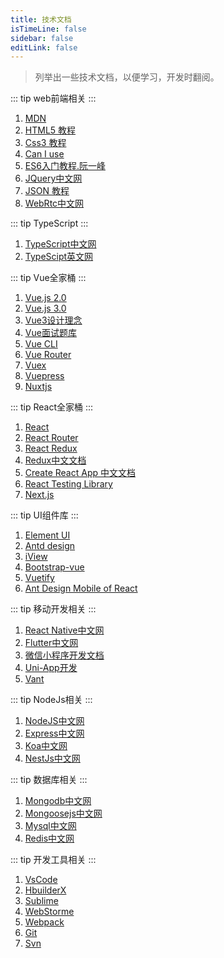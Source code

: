 ```yaml
---
title: 技术文档
isTimeLine: false
sidebar: false
editLink: false
---
```


<Boxx />

> 列举出一些技术文档，以便学习，开发时翻阅。

<!-- more -->

::: tip
web前端相关
:::
1. [MDN](https://developer.mozilla.org/en-US/)
2. [HTML5 教程](https://www.w3cschool.cn/html5/)
3. [Css3 教程](https://www.w3cschool.cn/css3/)
4. [Can I use](https://caniuse.com/)
5. [ES6入门教程.阮一峰](https://es6.ruanyifeng.com/)
6. [JQuery中文网](https://www.jquery123.com/)
7. [JSON 教程](https://www.w3cschool.cn/jqueryui/)
8. [WebRtc中文网](https://webrtc.org.cn/)

::: tip
TypeScript
:::
1. [TypeScript中文网](https://www.tslang.cn/index.html)
2. [TypeScipt英文网](https://www.typescriptlang.org/)


::: tip
Vue全家桶
:::
1. [Vue.js 2.0](https://cn.vuejs.org/)
2. [Vue.js 3.0](https://vue3js.cn/)
3. [Vue3设计理念](https://vue3js.cn/vue-composition/)
4. [Vue面试题库](https://github.com/febobo/web-interview)
5. [Vue CLI](https://cli.vuejs.org/zh/)
6. [Vue Router](https://router.vuejs.org/zh/)
7. [Vuex](https://vuex.vuejs.org/zh/)
8. [Vuepress](https://vuepress.vuejs.org/zh/)
9. [Nuxtjs](https://zh.nuxtjs.org/)

::: tip
React全家桶
:::
1. [React](https://react.docschina.org/)
2. [React Router](http://react-router.docschina.org/)
3. [React Redux](https://www.redux.org.cn/docs/react-redux/)
4. [Redux中文文档](https://www.redux.org.cn/)
5. [Create React App 中文文档](https://create-react-app.bootcss.com/)
6. [React Testing Library](https://testing-library.com/docs/react-testing-library/intro/)
7. [Next.js](https://www.nextjs.cn/)

::: tip
UI组件库
:::
1. [Element UI](https://element.eleme.cn/#/zh-CN)
2. [Antd design](https://ant.design/index-cn)
3. [iView](https://www.iviewui.com/)
4. [Bootstrap-vue](https://bootstrap-vue.org/)
5. [Vuetify](https://vuetify.cn/en/)
6. [Ant Design Mobile of React](https://mobile.ant.design/docs/react/introduce-cn)

::: tip
移动开发相关
:::
1. [React Native中文网](https://www.reactnative.cn/)
2. [Flutter中文网](https://flutterchina.club/)
3. [微信小程序开发文档](https://developers.weixin.qq.com/miniprogram/dev/framework/)
4. [Uni-App开发](https://uniapp.dcloud.io/)
5. [Vant](https://youzan.github.io/vant/#/zh-CN/)

::: tip
NodeJs相关
:::
1. [NodeJS中文网](http://nodejs.cn/)
2. [Express中文网](https://www.expressjs.com.cn/)
3. [Koa中文网](https://koa.bootcss.com/)
3. [NestJs中文网](https://docs.nestjs.cn/7/firststeps)

::: tip
数据库相关
:::
1. [Mongodb中文网](https://www.mongodb.org.cn/)
2. [Mongoosejs中文网](http://mongoosejs.net/)
3. [Mysql中文网](https://www.mysqlzh.com/)
4. [Redis中文网](http://www.redis.cn/)


::: tip
开发工具相关
:::
1. [VsCode](https://code.visualstudio.com/)
2. [HbuilderX](https://www.dcloud.io/hbuilderx.html)
3. [Sublime](http://www.sublimetext.com/)
4. [WebStorme](https://www.jetbrains.com/webstorm/)
4. [Webpack](https://www.webpackjs.com/)
4. [Git](https://git-scm.com/)
4. [Svn](http://www.svn.org.cn/)


